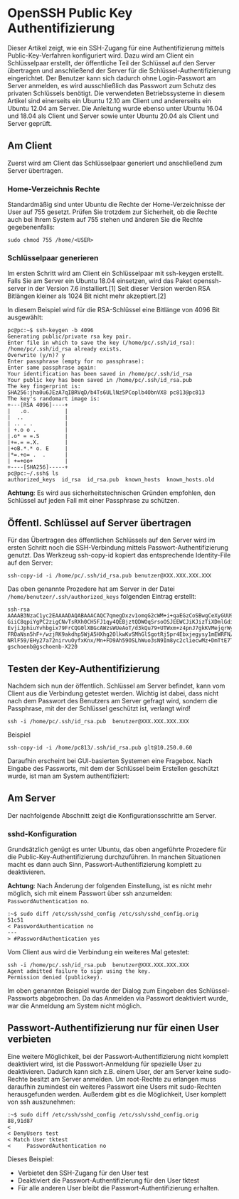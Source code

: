 # OpenSSH Public Key Authentifizierung
Dieser Artikel zeigt, wie ein SSH-Zugang für eine Authentifizierung mittels Public-Key-Verfahren konfiguriert wird. Dazu wird am Client ein Schlüsselpaar erstellt, der öffentliche Teil der Schlüssel auf den Server übertragen und anschließend der Server für die Schlüssel-Authentifizierung eingerichtet. Der Benutzer kann sich dadurch ohne Login-Passwort am Server anmelden, es wird ausschließlich das Passwort zum Schutz des privaten Schlüssels benötigt. Die verwendeten Betriebssysteme in diesem Artikel sind einerseits ein Ubuntu 12.10 am Client und andererseits ein Ubuntu 12.04 am Server. Die Anleitung wurde ebenso unter Ubuntu 16.04 und 18.04 als Client und Server sowie unter Ubuntu 20.04 als Client und Server geprüft. 

## Am Client

Zuerst wird am Client das Schlüsselpaar generiert und anschließend zum Server übertragen.

### Home-Verzeichnis Rechte

Standardmäßig sind unter Ubuntu die Rechte der Home-Verzeichnisse der User auf 755 gesetzt. Prüfen Sie trotzdem zur Sicherheit, ob die Rechte auch bei Ihrem System auf 755 stehen und änderen Sie die Rechte gegebenenfalls:
```
sudo chmod 755 /home/<USER>
```
### Schlüsselpaar generieren

Im ersten Schritt wird am Client ein Schlüsselpaar mit ssh-keygen erstellt. Falls Sie am Server ein Ubuntu 18.04 einsetzen, wird das Paket openssh-server in der Version 7.6 installiert.[1] Seit dieser Version werden RSA Bitlängen kleiner als 1024 Bit nicht mehr akzeptiert.[2]

In diesem Beispiel wird für die RSA-Schlüssel eine Bitlänge von 4096 Bit ausgewählt: 

```
pc@pc:~$ ssh-keygen -b 4096
Generating public/private rsa key pair.
Enter file in which to save the key (/home/pc/.ssh/id_rsa): 
/home/pc/.ssh/id_rsa already exists.
Overwrite (y/n)? y
Enter passphrase (empty for no passphrase): 
Enter same passphrase again: 
Your identification has been saved in /home/pc/.ssh/id_rsa
Your public key has been saved in /home/pc/.ssh/id_rsa.pub
The key fingerprint is:
SHA256:jha0u6JEzA7qIBRVqD/b4Ts6ULlNz5PCoplb4ObnVX8 pc813@pc813
The key's randomart image is:
+---[RSA 4096]----+
|   .o.           |
|  ..             |
| .. . .          |
| +.o o .         |
|.o* = =.S        |
|+=.= =.X.        |
|+oB.*.* o. E     |
|*=.+o= .  .      |
| +=+oo+          |
+----[SHA256]-----+
pc@pc:~/.ssh$ ls
authorized_keys  id_rsa  id_rsa.pub  known_hosts  known_hosts.old

```
**Achtung**: Es wird aus sicherheitstechnischen Gründen empfohlen, den Schlüssel auf jeden Fall mit einer Passphrase zu schützen.

## Öffentl. Schlüssel auf Server übertragen

Für das Übertragen des öffentlichen Schlüssels auf den Server wird im ersten Schritt noch die SSH-Verbindung mittels Passwort-Authentifizierung genutzt. Das Werkzeug ssh-copy-id kopiert das entsprechende Identity-File auf den Server: 

```
ssh-copy-id -i /home/pc/.ssh/id_rsa.pub benutzer@XXX.XXX.XXX.XXX
```

Das oben genannte Prozedere hat am Server in der Datei ```/home/benutzer/.ssh/authorized_keys``` folgenden Eintrag erstellt: 

```:~$ cat .ssh/authorized_keys 
ssh-rsa AAAAB3NzaC1yc2EAAAADAQABAAACAQC7qmegDxzv1omqG2cWM+i+qaEGzCoSBwqCeXyGUU93sTqtNYYHJVGj6YZqXeXEGzJtKm2A/uo59Y+WmqhJgW7HcT2Hqvo80NfbIRhqE9TJETyBe
GiiC8qpiYgPC2zigCNvTsRXh0CH5FJ1qy4QEBjztQDWOqSrsoOSJEEWCJiKJizTiXDmlGdiKE409GBo8lvlbMRWbrMj3iX825WTqy/T0Pio1kqANDotLnPA0sRXUPVyzc/ghzqRHzFetzP9j7C0nh
EvjiJphiuYvhbgix79FrCQG0lXBGcAWzsWUeAoT/d3kQu79+UTWxm+z4pnJ7gkKVMejqrWys560SdAqD264dc5UBRGI9j6XxVKdraSaEitDneONrSAt2tE/RwRxh2ASxqQfdF88zyDI8/ma608tHc
FROaNsn5hF+/wzjRK9akdhp5WjA5HXhg2OlkwKvSMhGlSgotRj5pr4Ebxjegysy1mEWRFN/vh/oNq4uHQy8adpfogaVELkI/Z2nuAdQk+uMy6D1hrKhUWubmBPxTbG00IWF25Tyuz8hnFRP9+gB/P
NRlF59/EHy27a72nirvuOyfxKnx/Mn+FD9Ah59OSLhWuo3sN9Im8yc2cliecwMz+DmTtE7TwzNw9v2zfxU9JDQwyLtppULiGpmKFOLHjz+SVGxSbVsWS//IyNK1GrQ== gschoenb@gschoenb-X220
```

## Testen der Key-Authentifizierung

Nachdem sich nun der öffentlich. Schlüssel am Server befindet, kann vom Client aus die Verbindung getestet werden. Wichtig ist dabei, dass nicht nach dem Passwort des Benutzers am Server gefragt wird, sondern die Passphrase, mit der der Schlüssel geschützt ist, verlangt wird!
```
ssh -i /home/pc/.ssh/id_rsa.pub  benutzer@XXX.XXX.XXX.XXX
```
Beispiel
```
ssh-copy-id -i /home/pc813/.ssh/id_rsa.pub glt@10.250.0.60

```
Daraufhin erscheint bei GUI-basierten Systemen eine Fragebox. Nach Eingabe des Passworts, mit dem der Schlüssel beim Erstellen geschützt wurde, ist man am System authentifiziert: 

## Am Server

Der nachfolgende Abschnitt zeigt die Konfigurationsschritte am Server.

### sshd-Konfiguration

Grundsätzlich genügt es unter Ubuntu, das oben angeführte Prozedere für die Public-Key-Authentifizierung durchzuführen. In manchen Situationen macht es dann auch Sinn, Passwort-Authentifizierung komplett zu deaktivieren.

**Achtung**: Nach Änderung der folgenden Einstellung, ist es nicht mehr möglich, sich mit einem Passwort über ssh anzumelden: ```PasswordAuthentication no```. 
```
:~$ sudo diff /etc/ssh/sshd_config /etc/ssh/sshd_config.orig
51c51
< PasswordAuthentication no
---
> #PasswordAuthentication yes
```
Vom Client aus wird die Verbindung ein weiteres Mal getestet:
```
ssh -i /home/pc/.ssh/id_rsa.pub  benutzer@XXX.XXX.XXX.XXX
Agent admitted failure to sign using the key.
Permission denied (publickey).
```
Im oben genannten Beispiel wurde der Dialog zum Eingeben des Schlüssel-Passworts abgebrochen. Da das Anmelden via Passwort deaktiviert wurde, war die Anmeldung am System nicht möglich. 

## Passwort-Authentifizierung nur für einen User verbieten

Eine weitere Möglichkeit, bei der Passwort-Authentifizierung nicht komplett deaktiviert wird, ist die Passwort-Anmeldung für spezielle User zu deaktivieren. Dadurch kann sich z.B. einem User, der am Server keine sudo-Rechte besitzt am Server anmelden. Um root-Rechte zu erlangen muss daraufhin zumindest ein weiteres Passwort eine Users mit sudo-Rechten herausgefunden werden. Außerdem gibt es die Möglichkeit, User komplett von ssh auszunehmen:
```
:~$ sudo diff /etc/ssh/sshd_config /etc/ssh/sshd_config.orig
88,91d87
< 
< DenyUsers test
< Match User tktest
<     PasswordAuthentication no
```
Dieses Beispiel:

+ Verbietet den SSH-Zugang für den User test
+ Deaktiviert die Passwort-Authentifizierung für den User tktest
+ Für alle anderen User bleibt die Passwort-Authentifizierung erhalten.

